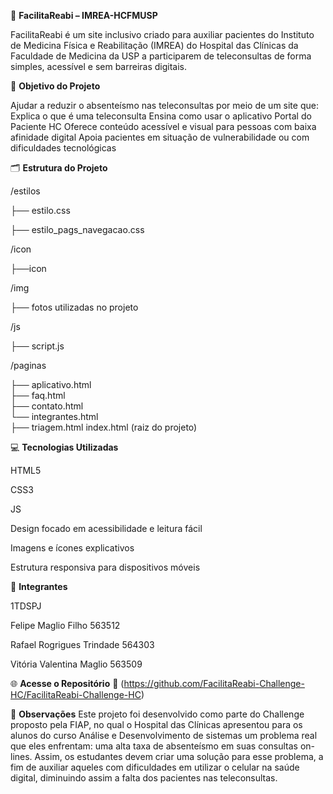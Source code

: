 🧠 **FacilitaReabi – IMREA-HCFMUSP**

FacilitaReabi é um site inclusivo criado para auxiliar pacientes do Instituto de Medicina Física e Reabilitação (IMREA) do Hospital das Clínicas da Faculdade de Medicina da USP a participarem de teleconsultas de forma simples, acessível e sem barreiras digitais.

🎯 **Objetivo do Projeto**

Ajudar a reduzir o absenteísmo nas teleconsultas por meio de um site que:
Explica o que é uma teleconsulta
Ensina como usar o aplicativo Portal do Paciente HC
Oferece conteúdo acessível e visual para pessoas com baixa afinidade digital
Apoia pacientes em situação de vulnerabilidade ou com dificuldades tecnológicas

🗂️ **Estrutura do Projeto**

                   
/estilos 

├── estilo.css

├── estilo_pags_navegacao.css

/icon

├──icon

/img  

├── fotos utilizadas no projeto

/js

├── script.js

/paginas

  ├── aplicativo.html  
  ├── faq.html            
  ├── contato.html        
  └── integrantes.html  
  ├── triagem.html
index.html  (raiz do projeto)

💻 **Tecnologias Utilizadas**

HTML5

CSS3

JS

Design focado em acessibilidade e leitura fácil

Imagens e ícones explicativos

Estrutura responsiva para dispositivos móveis


👥 **Integrantes**

1TDSPJ

Felipe Maglio Filho 563512

Rafael Rogrigues Trindade 564303

Vitória Valentina Maglio 563509


🌐 **Acesse o Repositório**
🔗 (https://github.com/FacilitaReabi-Challenge-HC/FacilitaReabi-Challenge-HC)

📌 **Observações**
Este projeto foi desenvolvido como parte do Challenge proposto pela FIAP, no qual o Hospital das Clínicas apresentou para os alunos do curso Análise e Desenvolvimento de sistemas um problema real que eles enfrentam:
uma alta taxa de absenteísmo em suas consultas on-lines. Assim, os estudantes devem criar uma solução para esse problema, a fim de auxiliar aqueles com dificuldades em utilizar o celular na saúde digital, diminuindo assim a falta 
dos pacientes nas teleconsultas.


